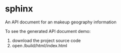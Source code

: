 # sphinx
An API document for an makeup geography information 

To see the generated API document demo:
1. download the project source code
2. open <path to folder root>/build/html/index.html
